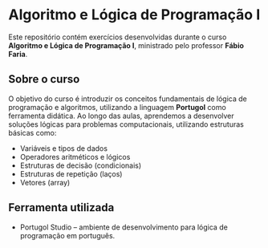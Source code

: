 # Algoritmo e Lógica de Programação I

Este repositório contém exercícios desenvolvidas durante o curso **Algoritmo e Lógica de Programação I**, ministrado pelo professor **Fábio Faria**.

## Sobre o curso

O objetivo do curso é introduzir os conceitos fundamentais de lógica de programação e algoritmos, utilizando a linguagem **Portugol** como ferramenta didática. Ao longo das aulas, aprendemos a desenvolver soluções lógicas para problemas computacionais, utilizando estruturas básicas como:

- Variáveis e tipos de dados
- Operadores aritméticos e lógicos
- Estruturas de decisão (condicionais)
- Estruturas de repetição (laços)
- Vetores (array)

## Ferramenta utilizada

- Portugol Studio  – ambiente de desenvolvimento para lógica de programação em português.
